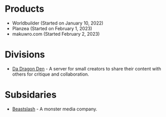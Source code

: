 # Products
* Worldbuilder (Started on January 10, 2022)
* Planzea (Started on February 1, 2023)
* makuwro.com (Started February 2, 2023)

# Divisions
* [Da Dragon Den](https://github.com/DaDragonDen) - A server for small creators to share their content with others for critique and collaboration. 

# Subsidaries
* [Beastslash](https://github.com/Beastslash) - A monster media company.
